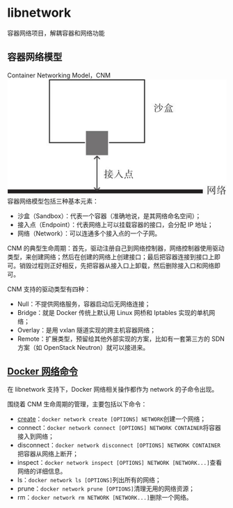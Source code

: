 # libnetwork

容器网络项目，解耦容器和网络功能

## 容器网络模型

Container Networking Model，CNM
![cnm](images/cnm-1.jpg)
容器网络模型包括三种基本元素：

- 沙盒（Sandbox）：代表一个容器（准确地说，是其网络命名空间）；
- 接入点（Endpoint）：代表网络上可以挂载容器的接口，会分配 IP 地址；
- 网络（Network）：可以连通多个接入点的一个子网。

CNM 的典型生命周期：首先，驱动注册自己到网络控制器，网络控制器使用驱动类型，来创建网络；然后在创建的网络上创建接口；最后把容器连接到接口上即可。销毁过程则正好相反，先把容器从接入口上卸载，然后删除接入口和网络即可。

CNM 支持的驱动类型有四种：

- Null：不提供网络服务，容器启动后无网络连接；
- Bridge：就是 Docker 传统上默认用 Linux 网桥和 Iptables 实现的单机网络；
- Overlay：是用 vxlan 隧道实现的跨主机容器网络；
- Remote：扩展类型，预留给其他外部实现的方案，比如有一套第三方的 SDN 方案（如 OpenStack Neutron）就可以接进来。

## [Docker 网络命令](https://docs.docker.com/engine/reference/commandline/network/)

在 libnetwork 支持下，Docker 网络相关操作都作为 network 的子命令出现。

围绕着 CNM 生命周期的管理，主要包括以下命令：

- [create](https://docs.docker.com/engine/reference/commandline/network_create/)：`docker network create [OPTIONS] NETWORK`创建一个网络；
- connect：`docker network connect [OPTIONS] NETWORK CONTAINER`将容器接入到网络；
- disconnect：`docker network disconnect [OPTIONS] NETWORK CONTAINER`把容器从网络上断开；
- inspect：`docker network inspect [OPTIONS] NETWORK [NETWORK...]`查看网络的详细信息。
- ls：`docker network ls [OPTIONS]`列出所有的网络；
- prune：`docker network prune [OPTIONS]`清理无用的网络资源；
- rm：`docker network rm NETWORK [NETWORK...]`删除一个网络。
